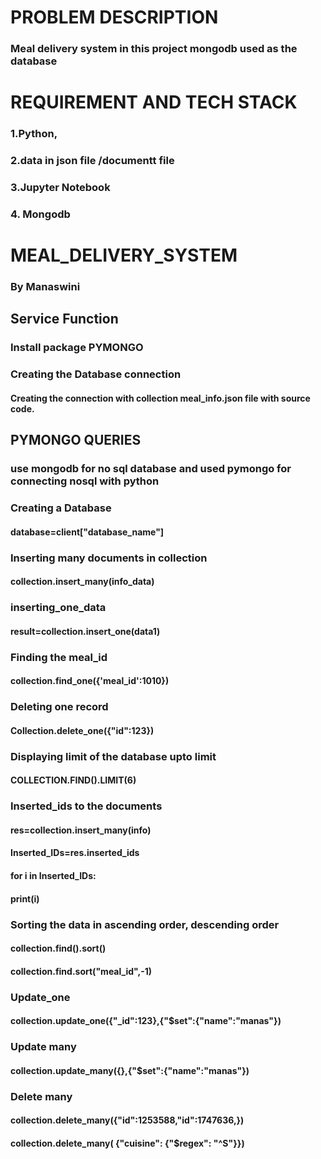# PROBLEM DESCRIPTION 
###  Meal delivery system in this project mongodb used as the database 


# REQUIREMENT AND TECH STACK
### 1.Python,
### 2.data in json file /documentt file
### 3.Jupyter Notebook
### 4. Mongodb

# MEAL_DELIVERY_SYSTEM
###   By Manaswini

## Service Function
### Install package PYMONGO
### Creating the Database connection
#### Creating the connection with collection meal_info.json file with source code.


## PYMONGO QUERIES
### use mongodb for no sql database and used pymongo for connecting nosql with python

### Creating a Database
  #### database=client["database_name"] 
 

### Inserting many documents in collection
   #### collection.insert_many(info_data)
 
 ### inserting_one_data
   #### result=collection.insert_one(data1) 
 
 ### Finding the meal_id
   #### collection.find_one({'meal_id':1010}) 
   
 ### Deleting one record
   #### Collection.delete_one({"id":123}) 

### Displaying limit of the database upto limit
   ####  COLLECTION.FIND().LIMIT(6) 
 
 ### Inserted_ids to the documents
#### res=collection.insert_many(info)
#### Inserted_IDs=res.inserted_ids
#### for i in Inserted_IDs:
####    print(i)
 
### Sorting the data in ascending order, descending order  
  #### collection.find().sort() 
  #### collection.find.sort("meal_id",-1)

### Update_one
  #### collection.update_one({"_id":123},{"$set":{"name":"manas"})
  
### Update many
 #### collection.update_many({},{"$set":{"name":"manas"})

### Delete many
#### collection.delete_many({"id":1253588,"id":1747636,})
#### collection.delete_many( {"cuisine": {"$regex": "^S"}})
